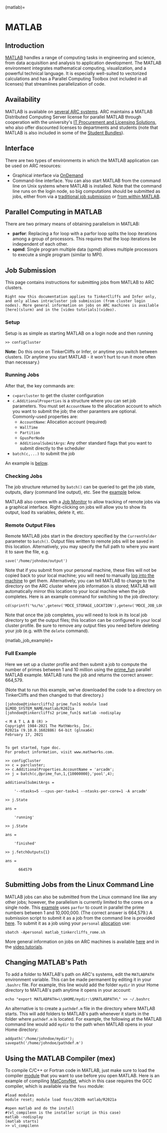 (matlab)=

# MATLAB

## Introduction

[MATLAB](http://www.mathworks.com/) handles a range of computing tasks in engineering and science, from data acquisition and analysis to application development. The MATLAB environment integrates mathematical computing, visualization, and a powerful technical language. It is especially well-suited to vectorized calculations and has a Parallel Computing Toolbox (not included in all licenses) that streamlines parallelization of code. 

## Availability

MATLAB is available on [several ARC systems](/software). ARC maintains a MATLAB Distributed Computing Server license for parallel MATLAB through cooperation with the university's [IT Procurement and Licensing Solutions](https://itpals.vt.edu/), who also offer discounted licenses to departments and students (note that MATLAB is also included in some of the [Student Bundles](http://www2.ita.vt.edu/software/student/bundles/index.html)). 

## Interface

There are two types of environments in which the MATLAB application can be used on ARC resources:
- Graphical interface via [OnDemand](ood)
- Command-line interface. You can also start MATLAB from the command line on Unix systems where MATLAB is installed. Note that the command line runs on the login node, so big computations should be submitted as jobs, either from via a [traditional job submission](slurm) or [from within MATLAB](matlab_remotesub).


## Parallel Computing in MATLAB

There are two primary means of obtaining parallelism in MATLAB: 
- **parfor**: Replacing a for loop with a parfor loop splits the loop iterations among a group of processors. This requires that the loop iterations be independent of each other.
- **spmd**: Single program multiple data (spmd) allows multiple processors to execute a single program (similar to MPI).


##  Job Submission

This page contains instructions for submitting jobs from MATLAB to ARC clusters. 

```{note}
Right now this documentation applies to TinkerCliffs and Infer only, and only allows intracluster job submission (from cluster login nodes). More general information on jobs on ARC machines is available [here](slurm) and in the [video tutorials](video).
```

### Setup
Setup is as simple as starting MATLAB on a login node and then running
```
>> configCluster
```
**Note:** Do this once on TinkerCliffs or Infer, or anytime you switch between clusters. (Or anytime you start MATLAB - it won't hurt to run it more often than necessary.)

### Running Jobs
After that, the key commands are:

- `c=parcluster` to get the cluster configuration
- `c.AdditionalProperties` is a structure where you can set job parameters. You must set `AccountName` to the allocation account to which you want to submit the job; the other paramters are optional. Commonly-used properties are:
    - `AccountName`: Allocation account (required)
    - `WallTime`
    - `Partition`
    - `GpusPerNode`
    - `AdditionalSubmitArgs`: Any other standard flags that you want to submit directly to the scheduler
- `batch(c,...)` to submit the job

An example is [below](matlab_job_example).

### Checking Jobs

The job structure returned by `batch()` can be queried to get the job state, outputs, diary (command line output), etc. See the [example](matlab_job_example) below.

MATLAB also comes with a [Job Monitor](https://www.mathworks.com/help/parallel-computing/job-monitor.html) to allow tracking of remote jobs via a graphical interface. Right-clicking on jobs will allow you to show its output, load its variables, delete it, etc.

### Remote Output Files

Remote MATLAB jobs start in the directory specified by the `CurrentFolder` parameter to `batch()`. Output files written to remote jobs will be saved in this location. Alternatively, you may specify the full path to where you want it to save the file, e.g.
```
save('/home/johndoe/output')
```
Note that if you submit from your personal machine, these files will not be copied back to your local machine; you will need to manually [log into the machine](video) to get them. Alternatively, you can tell MATLAB to change to the directory on the ARC cluster where job information is stored; MATLAB will automatically mirror this location to your local machine when the job completes. Here is an example command for switching to the job directory: 
```
cd(sprintf('%s/%s',getenv('MDCE_STORAGE_LOCATION'),getenv('MDCE_JOB_LOCATION')));
```

Note that once the job completes, you will need to look in its local job directory to get the output files; this location can be configured in your local cluster profile. Be sure to remove any output files you need before deleting your job (e.g. with the `delete` command).

(matlab_job_example)=
### Full Example
Here we set up a cluster profile and then submit a job to compute the number of primes between 1 and 10 million using the [prime_fun](https://github.com/AdvancedResearchComputing/examples/blob/master/matlab/prime_fun.m "`prime_fun`") parallel MATLAB example. MATLAB runs the job and returns the correct answer: 664,579.

(Note that to run this example, we've downloaded the code to a directory on TinkerCliffs and then changed to that directory.)

```
[johndoe@tinkercliffs2 prime_fun]$ module load $LMOD_SYSTEM_NAME/matlab/R2021a
[johndoe@tinkercliffs2 prime_fun]$ matlab -nodisplay

< M A T L A B (R) >
Copyright 1984-2021 The MathWorks, Inc.
R2021a (9.10.0.1602886) 64-bit (glnxa64)
February 17, 2021


To get started, type doc.
For product information, visit www.mathworks.com.

>> configCluster
>> c = parcluster;
>> c.AdditionalProperties.AccountName = 'arcadm';
>> j = batch(c,@prime_fun,1,{10000000},'pool',4); 

additionalSubmitArgs =

    '--ntasks=5 --cpus-per-task=1 --ntasks-per-core=1 -A arcadm'

>> j.State

ans =

    'running'

>> j.State

ans =

    'finished'

>> j.fetchOutputs{1}

ans =

      664579
```

## Submitting Jobs from the Linux Command Line

MATLAB jobs can also be submitted from the Linux command line like any other jobs; however, the parallelism is currently limited to the cores on a single node. This [example](https://github.com/AdvancedResearchComputing/examples/blob/master/matlab/prime_fun.m) uses `parfor` to count in parallel the prime numbers between 1 and 10,000,000. (The correct answer is 664,579.) A submission script to submit it as a job from the command line is provided [here](https://github.com/AdvancedResearchComputing/examples/tree/master/matlab "here"). To submit it as a job using your `personal` [allocation](allocations) use:

```
sbatch -Apersonal matlab_tinkercliffs_rome.sh
```

More general information on jobs on ARC machines is available [here](slurm) and in the [video tutorials](video).

## Changing MATLAB\'s Path

To add a folder to MATLAB's path on ARC's systems, edit the `MATLABPATH` environment variable. This can be made permanent by editing it in your `.bashrc` file. For example, this line would add the folder `mydir` in your Home directory to MATLAB\'s path anytime it opens in your account: 
```
echo "export MATLABPATH=\\$HOME/mydir:\$MATLABPATH\" >> ~/.bashrc
```

An alternative is to create a `pathdef.m` file in the directory where MATLAB starts. This will add folders to MATLAB\'s path whenever it starts in the folder where `pathdef.m` is located. For example, the following at the MATLAB command line would add `mydir` to the path when MATLAB opens in your Home directory: 
```
addpath('/home/johndoe/mydir');
savepath('/home/johndoe/pathdef.m')
```

## Using the MATLAB Compiler (mex)

To compile C/C++ or Fortran code in MATLAB, just make sure to load the compiler [module](modules) that you want to use before you open MATLAB. Here is an example of compiling [MatConvNet](http://www.vlfeat.org/matconvnet/), which in this case requires the GCC compiler, which is available via the `foss` module: 
```
#load modules
module reset; module load foss/2020b matlab/R2021a

#open matlab and do the install 
#(vl_compilenn is the installer script in this case)
matlab -nodisplay
[matlab starts]
>> vl_compilenn
```

